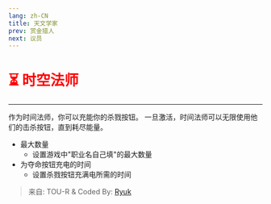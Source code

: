 ```yaml
---
lang: zh-CN
title: 天文学家
prev: 赏金猎人
next: 议员
---
```


# <font color=red>⏳ <b>时空法师</b></font> <Badge text="Killing" type="tip" vertical="middle"/>

***

作为时间法师，你可以充能你的杀戮按钮。 一旦激活，时间法师可以无限使用他们的击杀按钮，直到耗尽能量。

- 最大数量
  - 设置游戏中"职业名自己填"的最大数量
- 为夺命按钮充电的时间
  - 设置杀戮按钮充满电所需的时间

> 来自: TOU-R & Coded By: [Ryuk](#)

